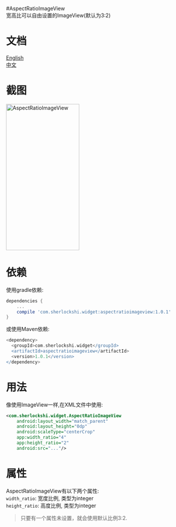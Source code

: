 #AspectRatioImageView  
宽高比可以自由设置的ImageView(默认为3:2)

# 文档
[English](./README.md)  
[中文](./README_cn.md)

# 截图
<img src="http://7xlpfl.com1.z0.glb.clouddn.com/16-9-30/83520279.jpg" width="200" height="400" alt="AspectRatioImageView"/>

# 依赖
使用gradle依赖:
```groovy
dependencies {
    ...
    compile 'com.sherlockshi.widget:aspectratioimageview:1.0.1'
}
```

或使用Maven依赖:
```groovy
<dependency>
  <groupId>com.sherlockshi.widget</groupId>
  <artifactId>aspectratioimageview</artifactId>
  <version>1.0.1</version>
</dependency>
```

# 用法
像使用ImageView一样,在XML文件中使用:
```xml
<com.sherlockshi.widget.AspectRatioImageView
    android:layout_width="match_parent"
    android:layout_height="0dp"
    android:scaleType="centerCrop"
    app:width_ratio="4"
    app:height_ratio="2"
    android:src="..."/>
```

# 属性
AspectRatioImageView有以下两个属性:  
`width_ratio`: 宽度比例, 类型为integer  
`height_ratio`: 高度比例, 类型为integer  

> 只要有一个属性未设置，就会使用默认比例3:2.